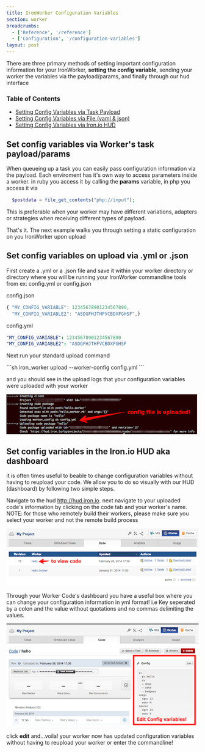 ```yaml
---
title: IronWorker Configuration Variables
section: worker
breadcrumbs:
  - ['Reference', '/reference']
  - ['Configuration', '/configuration-variables']
layout: post
---
```


<p></p>

<p>There are three primary methods of setting important configuration information for your IronWorker, <strong>setting the config variable</strong>, sending your worker the variables via the payload/params, and finally through our hud interface</p>

<section id="toc">
  <h3>Table of Contents</h3> 
  <ul>
    <li><a href="#via_task_payload">Setting Config Variables via Task Payload</a></li>
    <li><a href="#config-via-file">Setting Config Variables via File (yaml & json)</a></li>
    <li><a href="#config-via-hud">Setting Config Variables via Iron.io HUD</a></li>
  </ul>
</section>

<h2 id="via_task_payload">Set config variables via Worker's task payload/params</h2>

<p>When queueing up a task you can easily pass configuration information via the payload. Each enviroment has it's own way to access parameters inside a worker. in ruby you access it by calling the <strong>params</strong> variable, in php you access it via

``` php
  $postdata = file_get_contents("php://input");
```

<p>This is preferable when your worker may have different variations, adapters or strategies when receiving different types of payload. </p>

<p>That's it. The next example walks you through setting a static configuration on you IronWorker upon upload</p>

<h2 id="#config-via-file">Set config variables on upload via .yml or .json</h2>

<p>First create a .yml or a .json file and save it within your worker directory or directory where you will be running your IronWorker commandline tools from ex: config.yml or config.json</p>

<figcaption><span>config.json </span></figcaption>

``` javascript
{ "MY_CONFIG_VARIABLE": 12345678901234567890,
  "MY_CONFIG_VARIABLE2": "ASDGFHJTHFVCBDXFGHSF",}
```

<figcaption><span>config.yml </span></figcaption>

``` yaml
"MY_CONFIG_VARIABLE": 12345678901234567890
"MY_CONFIG_VARIABLE2": "ASDGFHJTHFVCBDXFGHSF
```

<p>Next run your standard upload command</p>
```sh
iron_worker upload --worker-config config.yml
```
<p>and you should see in the upload logs that your configuration variables were uploaded with your worker</p>
<img src="/images/worker/reference/config-uploaded.png" alt="config-uploaded">

<h2 id="#config-via-hud">Set config variables in the Iron.io HUD aka dashboard</h2>
<p>it is often times useful to beable to change configuration variables without having to reupload your code. We allow you to do so visually with our HUD (dashboard) by following two simple steps.</p>

<p>Navigate to the hud <a href="http://hud.iron.io">http://hud.iron.io</a>. next navigate to your uploaded code's information by clicking on the code tab and your worker's name. NOTE: for those who remotely build their workers, please make sure you select your worker and not the remote build process</p>
<img src="/images/worker/reference/hud-view-code.png" alt="hud-view-code">
<p>Through your Worker Code's dashboard you have a useful box where you can change your configuration information in yml format! i.e Key seperated by a colon and the value without quotations and no commas delimiting the values.</p>
<img src="/images/worker/reference/hud-config-setup.png" alt="hud-config-setup">
<p>click <strong>edit</strong> and...voila! your worker now has updated configuration variables without having to reupload your worker or enter the commandline!</p>
